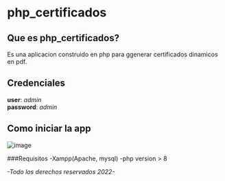 # php_certificados

## Que es php_certificados?
Es una aplicacion construido en php para ggenerar certificados dinamicos en pdf.

## Credenciales

  **user**: *admin*     
  **password**: *admin*
  
 ## Como iniciar la app
 ![image](https://user-images.githubusercontent.com/90803482/189548416-55b22037-812e-4af9-b7e8-80df704f0ece.png)

 ###Requisitos
 -Xampp(Apache, mysql)
 -php version > 8
  
*-Todo los derechos reservados 2022-*
